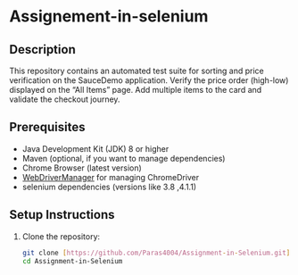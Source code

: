 # Assignement-in-selenium



## Description
This repository contains an automated test suite for sorting and price verification on the SauceDemo application.
Verify the price order (high-low) displayed on the “All Items” page.
Add multiple items to the card and validate the checkout journey.

## Prerequisites
- Java Development Kit (JDK) 8 or higher
- Maven (optional, if you want to manage dependencies)
- Chrome Browser (latest version)
- [WebDriverManager](https://github.com/bonigarcia/webdrivermanager) for managing ChromeDriver
- selenium dependencies (versions like 3.8 ,4.1.1)

## Setup Instructions
1. Clone the repository:
   ```bash
   git clone [https://github.com/Paras4004/Assignment-in-Selenium.git](https://github.com/paras4004/Assignement-in-selenium.git)
   cd Assignment-in-Selenium

